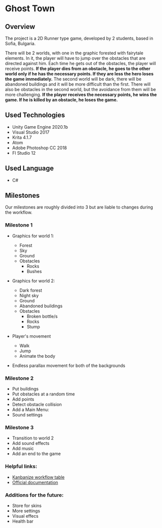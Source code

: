 
# Ghost Town
## Overview
The project is a 2D Runner type game, developed by 2 students, based in Sofia, Bulgaria.

There will be 2 worlds, with one in the graphic forested with fairytale elements. In it, the player will have to jump over the obstacles that are directed against him. Each time he gets out of the obstacles, the player will receive points. **If the player dies from an obstacle, he goes to the other world only if he has the necessary points. If they are less the hero loses the game immediately.** 
The second world will be dark, there will be abandoned buildings and it will be more difficult than the first. There will also be obstacles in the second world, but the avoidance from them will be more challenging. **If the player receives the necessary points, he wins the game. If he is killed by an obstacle, he loses the game.**

## Used Technologies
- Unity Game Engine 2020.1b
- Visual Studio 2017
- Krita 4.1.7
- Atom
- Adobe Photoshop CC 2018
- Fl Studio 12
## Used Language
- C#
## Milestones
Our milestones are roughly divided into 3 but are liable to changes during the workflow.

### Milestone 1
 - Graphics for world 1:

   - Forest
   - Sky
   - Ground
   - Obstacles
     - Rocks
     - Bushes

 - Graphics for world 2:

   - Dark forest
   - Night sky
   - Ground
   - Abandoned buildings
   - Obstacles
     - Broken bottle/s
     - Rocks
     - Stump
- Player's movement

  - Walk
  - Jump
  - Animate the body

- Endless parallax movement for both of the backgrounds

### Milestone 2
 - Put buildings
 - Put obstacles at a random time
 - Add points
 - Detect obstacle collision
 - Add a Main Menu:
 - Sound settings
### Milestone 3
 - Transition to world 2
 - Add sound effects
 - Add music
 - Add an end to the game
 
 ### Helpful links:
-  [Kanbanize workflow table](https://tues.kanbanize.com/ctrl_board/10/)
-  [Official documentation](https://docs.google.com/document/d/11q65uNjO4h22QurJdhB44p65arYhBkt-UprJ0awTIv8/edit#heading=h.nrvvc5fuj2uj)

 ### Additions for the future:
   - Store for skins
   - More settings
   - Visual effecs
   - Health bar
